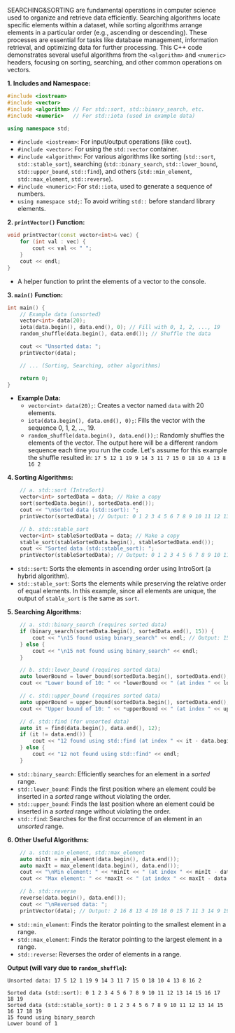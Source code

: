 SEARCHING&SORTING are fundamental operations in computer science used to organize and retrieve data efficiently.  Searching algorithms locate specific elements within a dataset, while sorting algorithms arrange elements in a particular order (e.g., ascending or descending).  These processes are essential for tasks like database management, information retrieval, and optimizing data for further processing. This C++ code demonstrates several useful algorithms from the `<algorithm>` and `<numeric>` headers, focusing on sorting, searching, and other common operations on vectors. 

**1. Includes and Namespace:**

```c++
#include <iostream>
#include <vector>
#include <algorithm> // For std::sort, std::binary_search, etc.
#include <numeric>   // For std::iota (used in example data)

using namespace std;
```

*   `#include <iostream>`: For input/output operations (like `cout`).
*   `#include <vector>`: For using the `std::vector` container.
*   `#include <algorithm>`: For various algorithms like sorting (`std::sort`, `std::stable_sort`), searching (`std::binary_search`, `std::lower_bound`, `std::upper_bound`, `std::find`), and others (`std::min_element`, `std::max_element`, `std::reverse`).
*   `#include <numeric>`: For `std::iota`, used to generate a sequence of numbers.
*   `using namespace std;`: To avoid writing `std::` before standard library elements.

**2. `printVector()` Function:**

```c++
void printVector(const vector<int>& vec) {
    for (int val : vec) {
        cout << val << " ";
    }
    cout << endl;
}
```

*   A helper function to print the elements of a vector to the console.

**3. `main()` Function:**

```c++
int main() {
    // Example data (unsorted)
    vector<int> data(20);
    iota(data.begin(), data.end(), 0); // Fill with 0, 1, 2, ..., 19
    random_shuffle(data.begin(), data.end()); // Shuffle the data

    cout << "Unsorted data: ";
    printVector(data);

    // ... (Sorting, Searching, other algorithms)

    return 0;
}
```

*   **Example Data:**
    *   `vector<int> data(20);`: Creates a vector named `data` with 20 elements.
    *   `iota(data.begin(), data.end(), 0);`: Fills the vector with the sequence 0, 1, 2, ..., 19.
    *   `random_shuffle(data.begin(), data.end());`: Randomly shuffles the elements of the vector. The output here will be a different random sequence each time you run the code.  Let's assume for this example the shuffle resulted in: `17 5 12 1 19 9 14 3 11 7 15 0 18 10 4 13 8 16 2`

**4. Sorting Algorithms:**

```c++
    // a. std::sort (IntroSort)
    vector<int> sortedData = data; // Make a copy
    sort(sortedData.begin(), sortedData.end());
    cout << "\nSorted data (std::sort): ";
    printVector(sortedData); // Output: 0 1 2 3 4 5 6 7 8 9 10 11 12 13 14 15 16 17 18 19

    // b. std::stable_sort
    vector<int> stableSortedData = data; // Make a copy
    stable_sort(stableSortedData.begin(), stableSortedData.end());
    cout << "Sorted data (std::stable_sort): ";
    printVector(stableSortedData); // Output: 0 1 2 3 4 5 6 7 8 9 10 11 12 13 14 15 16 17 18 19 (same as std::sort in this case)
```

*   `std::sort`: Sorts the elements in ascending order using IntroSort (a hybrid algorithm).
*   `std::stable_sort`: Sorts the elements while preserving the relative order of equal elements.  In this example, since all elements are unique, the output of `stable_sort` is the same as `sort`.

**5. Searching Algorithms:**

```c++
    // a. std::binary_search (requires sorted data)
    if (binary_search(sortedData.begin(), sortedData.end(), 15)) {
        cout << "\n15 found using binary_search" << endl; // Output: 15 found using binary_search
    } else {
        cout << "\n15 not found using binary_search" << endl;
    }

    // b. std::lower_bound (requires sorted data)
    auto lowerBound = lower_bound(sortedData.begin(), sortedData.end(), 10);
    cout << "Lower bound of 10: " << *lowerBound << " (at index " << lowerBound - sortedData.begin() << ")" << endl; // Output: Lower bound of 10: 10 (at index 10)

    // c. std::upper_bound (requires sorted data)
    auto upperBound = upper_bound(sortedData.begin(), sortedData.end(), 10);
    cout << "Upper bound of 10: " << *upperBound << " (at index " << upperBound - sortedData.begin() << ")" << endl; // Output: Upper bound of 10: 11 (at index 11)

    // d. std::find (for unsorted data)
    auto it = find(data.begin(), data.end(), 12);
    if (it != data.end()) {
        cout << "12 found using std::find (at index " << it - data.begin() << ")" << endl; // Assuming 12 is at some index like 2, Output: 12 found using std::find (at index 2) - this will vary!
    } else {
        cout << "12 not found using std::find" << endl;
    }
```

*   `std::binary_search`: Efficiently searches for an element in a *sorted* range.
*   `std::lower_bound`: Finds the first position where an element could be inserted in a *sorted* range without violating the order.
*   `std::upper_bound`: Finds the last position where an element could be inserted in a *sorted* range without violating the order.
*   `std::find`: Searches for the first occurrence of an element in an *unsorted* range.

**6. Other Useful Algorithms:**

```c++
    // a. std::min_element, std::max_element
    auto minIt = min_element(data.begin(), data.end());
    auto maxIt = max_element(data.begin(), data.end());
    cout << "\nMin element: " << *minIt << " (at index " << minIt - data.begin() << ")" << endl; // Output: Min element: 0 (at index - this will vary)
    cout << "Max element: " << *maxIt << " (at index " << maxIt - data.begin() << ")" << endl; // Output: Max element: 19 (at index - this will vary)

    // b. std::reverse
    reverse(data.begin(), data.end());
    cout << "\nReversed data: ";
    printVector(data); // Output: 2 16 8 13 4 10 18 0 15 7 11 3 14 9 19 1 12 5 17 (reversed from the initial shuffled data)
```

*   `std::min_element`: Finds the iterator pointing to the smallest element in a range.
*   `std::max_element`: Finds the iterator pointing to the largest element in a range.
*   `std::reverse`: Reverses the order of elements in a range.

**Output (will vary due to `random_shuffle`):**

```
Unsorted data: 17 5 12 1 19 9 14 3 11 7 15 0 18 10 4 13 8 16 2 

Sorted data (std::sort): 0 1 2 3 4 5 6 7 8 9 10 11 12 13 14 15 16 17 18 19
Sorted data (std::stable_sort): 0 1 2 3 4 5 6 7 8 9 10 11 12 13 14 15 16 17 18 19
15 found using binary_search
Lower bound of 1
